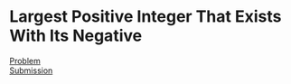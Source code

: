 # Largest Positive Integer That Exists With Its Negative
[Problem](https://leetcode.com/problems/largest-positive-integer-that-exists-with-its-negative/description/)  
[Submission](../../../results/LargestPositiveIntegerThatExistsWithItsNegativeSubmission.png)